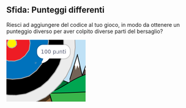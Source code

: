 ## Sfida: Punteggi differenti

Riesci ad aggiungere del codice al tuo gioco, in modo da ottenere un punteggio diverso per aver colpito diverse parti del bersaglio?

![mirino sulla parte blu del bersaglio con la frase 100 punti](images/archery-challenge.png)